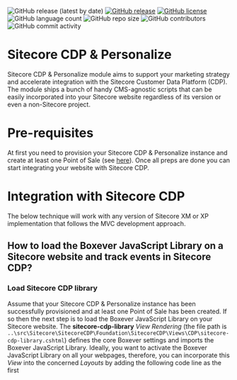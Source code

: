 ![GitHub release (latest by date)](https://img.shields.io/github/v/release/kate-orlova/sitecore-cdp)
[![GitHub release](https://img.shields.io/github/release-date/kate-orlova/sitecore-cdp.svg?style=flat)](https://github.com/kate-orlova/sitecore-cdp/releases/tag/v1.2)
[![GitHub license](https://img.shields.io/github/license/kate-orlova/sitecore-cdp.svg)](https://github.com/kate-orlova/sitecore-cdp/blob/master/LICENSE)
![GitHub language count](https://img.shields.io/github/languages/count/kate-orlova/sitecore-cdp.svg?style=flat)
![GitHub repo size](https://img.shields.io/github/repo-size/kate-orlova/sitecore-cdp.svg?style=flat)
![GitHub contributors](https://img.shields.io/github/contributors/kate-orlova/sitecore-cdp)
![GitHub commit activity](https://img.shields.io/github/commit-activity/y/kate-orlova/sitecore-cdp)

# Sitecore CDP & Personalize
Sitecore CDP & Personalize module aims to support your marketing strategy and accelerate integration with the Sitecore Customer Data Platform (CDP). The module ships a bunch of handy CMS-agnostic scripts that can be easily incorporated into your Sitecore website regardless of its version or even a non-Sitecore project. 

# Pre-requisites
At first you need to provision your Sitecore CDP & Personalize instance and create at least one Point of Sale (see [here](https://doc.sitecore.com/cdp/en/developers/api/index-en.html#UUID-dfb6f11e-0ca2-e23a-0f1d-0dfb42ab2968)). Once all preps are done you can start integrating your website with Sitecore CDP. 

# Integration with Sitecore CDP
The below technique will work with any version of Sitecore XM or XP implementation that follows the MVC development approach.

## How to load the Boxever JavaScript Library on a Sitecore website and track events in Sitecore CDP?
### Load Sitecore CDP library
Assume that your Sitecore CDP & Personalize instance has been successfully provisioned and at least one Point of Sale has been created. If so then the next step is to load the Boxever JavaScript Library on your Sitecore website. The **sitecore-cdp-library** _View Rendering_ (the file path is `..\src\Sitecore\SitecoreCDP\Foundation\SitecoreCDP\Views\CDP\sitecore-cdp-library.cshtml`) defines the core Boxever settings and imports the Boxever JavaScript Library. Ideally, you want to activate the Boxever JavaScript Library on all your webpages, therefore, you can incorporate this _View_ into the concerned _Layouts_ by adding the following code line as the first _<script>_ element before the closing _<&sol;body>_ tag to not slow down the overall website user experience:

```
@Html.Partial("~/Views/CDP/sitecore-cdp-library.cshtml")
```

For ease, the Boxever initialisation parameters along with some Sitecore CDP event attributes are defined as configuration settings in `..\src\Sitecore\SitecoreCDP\Foundation\SitecoreCDP\App_Config\Include\SitecoreCDP.config`. Please replace the placeholder values with the required details from your Sitecore CDP & Personalize instance, [this guidance](https://doc.sitecore.com/cdp/en/developers/sitecore-customer-data-platform--data-model-2-1/walkthrough--preparing-to-integrate-with-sitecore-cdp.html#UUID-a3dfedd9-f5ae-2ea4-71b5-ad8a2c716599_UUID-7e431314-9371-8d40-8d0e-38b2e6ae25cd) explains where to collect the necessary information about your Sitecore CDP & Personalize setup.

### Track events in Sitecore CDP
After you have successfully activated the Boxever JavaScript Library, you can start sending data to Sitecore CDP. The **create-view-event** _View Rendering_ (the file path is `..\src\Sitecore\SitecoreCDP\Foundation\SitecoreCDP\Views\CDP\create-view-event.cshtml`) creates a **VIEW event** object and sends the event data to Sitecore CDP dynamically pulling the _language_ and _page URL_ from the `Sitecore.Context.Item`. Following the common event-triggering nature, the VIEW event triggers every time your webpage loads, so it makes sence to place this view at a _Layout_ level too, for example, add the below code line to your _Layouts_ before the closing _<&sol;body>_ tag right after the Boxever JavaScript Library initialisation and import:

 ```
 @Html.Partial("~/Views/CDP/create-view-event.cshtml")
 ```
By default the browser ID is the main Event ID and `Boxever.getID()` function is being used to set the current browser ID to the _VIEW event_ object, so you should use the browser ID to find your VIEW events in the Sitecore CDP & Personalize application.

#### IDENTITY event
For authenticated users you can trigger an **IDENTITY event** to pass some profile properties and identify anonymous guests in the Sitecore CDP, for example,
 
```
@if(user.IsAuthenticated){
   @Html.Partial("~/Views/CDP/create-identity-event.cshtml");
}
```

## How to load the Engage JavaScript Library on a non-Sitecore website and track events in Sitecore CDP?
Follow the simple steps below to integrate your non-Sitecore website with Sitecore CDP & Personalise to support your marketing strategy.
1. Create a new JavaScript file based on the code example provided in `..\src\scripts\sitecore-engage-library.js` and replace the placeholder values with the required details from your Sitecore CDP & Personalize instance, [this guidance](https://doc.sitecore.com/cdp/en/developers/api/index-en.html#UUID-d5fdb6b2-5ee6-a577-600b-c4250c69e3e8) explains where to collect the necessary information about your Sitecore CDP setup; 

 2. Import the created `sitecore-engage-library.js` JavaScript file as the first `<script>` element before the closing _<&sol;body>_ tag as follows in your page template:
```
 <script src="scripts/sitecore-engage-library.js"></script>
 ```
3. Create a new JavaScript file based on the code example provided in `..\src\scripts\sitecore-engage-create-a-view-event.js` and replace the placeholder values with specific data you would like to track on the View event in Sitecore CDP;

 4. Import the created `sitecore-engage-create-a-view-event.js` JavaScript file in your website page template right after the Engage JavaScript Library initialisation script:
```
 <script src="scripts/sitecore-engage-create-a-view-event.js"></script>
 ```
 5. All is ready now and you can start browsing the captured events in Sitecore CDP. Note, that you should use the Browser ID or Guest ID to find your VIEW events in the Sitecore CDP & Personalize application.
    

# Full Stack Experience in the Sitecore Personalize
## How to connect the Sitecore-managed content to the Sitecore Personalize? 
1. Create the personalised content variants in the Sitecore CMS as standard Sitecore Items; 
2. Create a Decision Model to recommend the most relevant content variant; 
3. Configure the API response using FreeMarker language; 
4. Build the API integration in C# language. 

 Watch this video to see how the above steps work in practice:
 
 <a href="http://www.youtube.com/watch?feature=player_embedded&v=vhB9aMvRvFA" target="_blank"><img src="http://img.youtube.com/vi/vhB9aMvRvFA/mqdefault.jpg" alt="Watch the video" width="350" border="10" /></a>

 
## Sitecore Packages
Sitecore packages folder contain:

1. Base Layout
Project -> Base Layout
1. Renderings
1. Templates
1. Test items
 
 
## Personalize Packages
Personalize packages folder contain the configuration scripts in FreeMarker and server-side JavaScript languages:
 - `API-Response-ContentItemId.ftl` - an example of Personalize API response with a Sitecore Item Id
 - `API-Response-Offer.ftl` - an example of Personalize API response with Offers
 - `Custom-Condition-Number-of-Events.js` - an example of a custom condition for a number of View events
 - `getNumberOfEvents.js` - an example of how to calculate number of all VIEW events across all sessions

 
 # Sitecore CDP Tips
To find users of your application by the browser ID in the Sitecore CDP application always use the ```bid:``` prefix plus the `browser ID` value, for example: ```bid: 335c8d8a-bcba-4d14-afad-fae252e5dd80```

# Contribution
Hope you found this module useful, your contributions and suggestions will be very much appreciated. Please submit a pull request.

# License
The Sitecore CDP & Personalize module is released under the MIT license implying that you can modify and use it how you want even for commercial projects. Please give it a star if you like it and your experience was positive.
